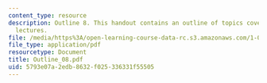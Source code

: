 ```yaml
---
content_type: resource
description: Outline 8. This handout contains an outline of topics covered in course
  lectures.
file: /media/https%3A/open-learning-course-data-rc.s3.amazonaws.com/1-054-mechanics-and-design-of-concrete-structures-spring-2004/5793e07a2edb8632f025336331f55505_Outline_08.pdf
file_type: application/pdf
resourcetype: Document
title: Outline_08.pdf
uid: 5793e07a-2edb-8632-f025-336331f55505
---
```

